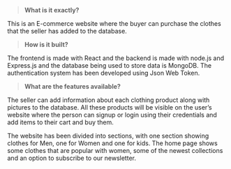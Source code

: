 > **What is it exactly?**

This is an E-commerce website where the buyer can purchase the clothes that the seller has added to the database. 

> **How is it built?**

The frontend is made with React and the backend is made with node.js and Express.js and the database being used to store data is MongoDB. The authentication system has been developed using Json Web Token.

> **What are the features available?**

The seller can add information about each clothing product along with pictures to the database.
All these products will be visible on the user’s website where the person can signup or login using their credentials and add items to their cart and buy them.

The website has been divided into sections, with one section showing clothes for Men, one for Women and one for kids. The home page shows some clothes that are popular with women, some of the newest collections and an option to subscribe to our newsletter.
